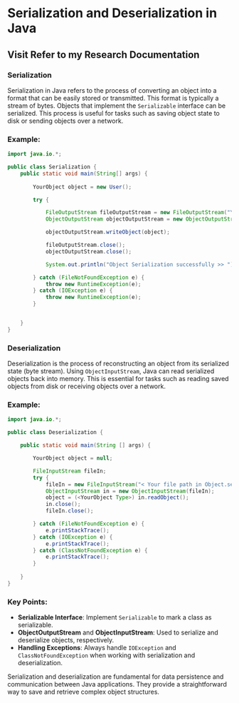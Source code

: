 
# Serialization and Deserialization in Java

## <a herf="https://docs.google.com/document/d/14_JW9kPnEoGdL17y2PjVB4Q1896TbodHAPBZmCclz9U/edit?usp=sharing">Visit Refer to my Research Documentation</a>

### Serialization

Serialization in Java refers to the process of converting an object into a format that can be easily stored or transmitted. This format is typically a stream of bytes. Objects that implement the `Serializable` interface can be serialized. This process is useful for tasks such as saving object state to disk or sending objects over a network.

### Example:

```java
import java.io.*;

public class Serialization {
    public static void main(String[] args) {
        
        YourObject object = new User();

        try {

            FileOutputStream fileOutputStream = new FileOutputStream("Your file path to create a Serialization object / your_file_name.ser");
            ObjectOutputStream objectOutputStream = new ObjectOutputStream(fileOutputStream);

            objectOutputStream.writeObject(object);

            fileOutputStream.close();
            objectOutputStream.close();

            System.out.println("Object Serialization successfully >> ");

        } catch (FileNotFoundException e) {
            throw new RuntimeException(e);
        } catch (IOException e) {
            throw new RuntimeException(e);
        }


    }
}
```

### Deserialization

Deserialization is the process of reconstructing an object from its serialized state (byte stream). Using `ObjectInputStream`, Java can read serialized objects back into memory. This is essential for tasks such as reading saved objects from disk or receiving objects over a network.

### Example:

```java
import java.io.*;

public class Deserialization {

    public static void main(String [] args) {

        YourObject object = null;

        FileInputStream fileIn;
        try {
            fileIn = new FileInputStream("< Your file path in Object.ser >");
            ObjectInputStream in = new ObjectInputStream(fileIn);
            object = (<YourObject Type>) in.readObject();
            in.close();
            fileIn.close();

        } catch (FileNotFoundException e) {
            e.printStackTrace();
        } catch (IOException e) {
            e.printStackTrace();
        } catch (ClassNotFoundException e) {
            e.printStackTrace();
        }
        
    }
}
```

### Key Points:

- **Serializable Interface**: Implement `Serializable` to mark a class as serializable.
- **ObjectOutputStream** and **ObjectInputStream**: Used to serialize and deserialize objects, respectively.
- **Handling Exceptions**: Always handle `IOException` and `ClassNotFoundException` when working with serialization and deserialization.

Serialization and deserialization are fundamental for data persistence and communication between Java applications. They provide a straightforward way to save and retrieve complex object structures.